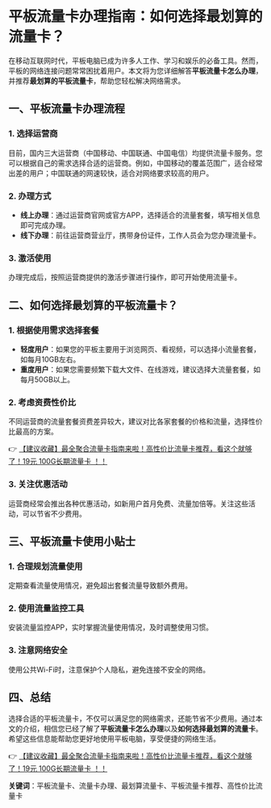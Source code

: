# 平板流量卡办理指南：如何选择最划算的流量卡？

在移动互联网时代，平板电脑已成为许多人工作、学习和娱乐的必备工具。然而，平板的网络连接问题常常困扰着用户。本文将为您详细解答**平板流量卡怎么办理**，并推荐**最划算的平板流量卡**，帮助您轻松解决网络需求。

## 一、平板流量卡办理流程

### 1. 选择运营商
目前，国内三大运营商（中国移动、中国联通、中国电信）均提供流量卡服务。您可以根据自己的需求选择合适的运营商。例如，中国移动的覆盖范围广，适合经常出差的用户；中国联通的网速较快，适合对网络要求较高的用户。

### 2. 办理方式
- **线上办理**：通过运营商官网或官方APP，选择适合的流量套餐，填写相关信息即可完成办理。
- **线下办理**：前往运营商营业厅，携带身份证件，工作人员会为您办理流量卡。

### 3. 激活使用
办理完成后，按照运营商提供的激活步骤进行操作，即可开始使用流量卡。

## 二、如何选择最划算的平板流量卡？

### 1. 根据使用需求选择套餐
- **轻度用户**：如果您的平板主要用于浏览网页、看视频，可以选择小流量套餐，如每月10GB左右。
- **重度用户**：如果您需要频繁下载大文件、在线游戏，建议选择大流量套餐，如每月50GB以上。

### 2. 考虑资费性价比
不同运营商的流量套餐资费差异较大，建议对比各家套餐的价格和流量，选择性价比最高的方案。

👉 [【建议收藏】最全聚合流量卡指南来啦！高性价比流量卡推荐，看这个就够了！19元 100G长期流量卡 ！！](https://bit.ly/Liuliangka)

### 3. 关注优惠活动
运营商经常会推出各种优惠活动，如新用户首月免费、流量加倍等。关注这些活动，可以节省不少费用。

## 三、平板流量卡使用小贴士

### 1. 合理规划流量使用
定期查看流量使用情况，避免超出套餐流量导致额外费用。

### 2. 使用流量监控工具
安装流量监控APP，实时掌握流量使用情况，及时调整使用习惯。

### 3. 注意网络安全
使用公共Wi-Fi时，注意保护个人隐私，避免连接不安全的网络。

## 四、总结

选择合适的平板流量卡，不仅可以满足您的网络需求，还能节省不少费用。通过本文的介绍，相信您已经了解了**平板流量卡怎么办理**以及**如何选择最划算的流量卡**。希望这些信息能帮助您更好地使用平板电脑，享受便捷的网络生活。

👉 [【建议收藏】最全聚合流量卡指南来啦！高性价比流量卡推荐，看这个就够了！19元 100G长期流量卡 ！！](https://bit.ly/Liuliangka)

**关键词**：平板流量卡、流量卡办理、最划算流量卡、平板流量卡推荐、高性价比流量卡
